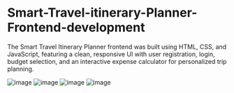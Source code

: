 # Smart-Travel-itinerary-Planner-Frontend-development
The Smart Travel Itinerary Planner frontend was built using HTML, CSS, and JavaScript, featuring a clean, responsive UI with user registration, login, budget selection, and an interactive expense calculator for personalized trip planning.

![image](https://github.com/user-attachments/assets/09ace813-9fc6-4718-a5ed-5cb90396d4ad)
![image](https://github.com/user-attachments/assets/b3f8d659-e589-45e3-9089-e93502fcf809)
![image](https://github.com/user-attachments/assets/bc73a8ee-6663-4cd8-b896-18862cb9ec9d)
![image](https://github.com/user-attachments/assets/0ba746d9-f95f-4e28-9172-95c012787016)





